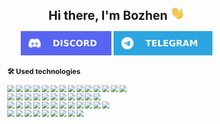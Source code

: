 <h1 align="center">Hi there, I'm Bozhen
  <img src="./assets/hi.gif" height="32" />
</h1>

<div align="center">
  <a href="https://discord.com/users/881101179566833675"><img src="./assets/social/discord.svg" /></a>
  <a href="https://t.me/bozheno"><img src="./assets/social/telegram.svg" /></a>
</div>

### 🛠 Used technologies

<!--
<a href="https://github.com/bzhn/github-readme-stats">
  <img height=200 align="center" src="https://github-readme-stats.vercel.app/api?username=bzhn&count_private=true&theme=tokyonight&showicons=true&show_icons=true&hide_border=false&count_private=true" />
</a>
<a href="https://github.com/Lokankara/convoychat">
  <img height=200 align="center" src="https://github-readme-stats.vercel.app/api/top-langs?username=bzhn&langs_count=5&theme=tokyonight&size_weight=1&count_weight=1&card_width=343" />
</a>
-->

<!-- [![Front-end](https://skillicons.dev/icons?i=react,angular,vue,js,ts,html,css,sass,vue,nodejs,figma,vscode,nextjs,astro,materialui)](https://skillicons.dev) -->

<div>
  <a href="https://react.dev/"><img src="https://skillicons.dev/icons?i=react"/></a>
  <a href="https://angular.dev/"><img src="https://skillicons.dev/icons?i=angular"/></a>
  <a href="https://vuejs.org/"><img src="https://skillicons.dev/icons?i=vue"/></a>
  <a href="https://developer.mozilla.org/en-US/docs/Web/JavaScript"><img src="https://skillicons.dev/icons?i=js"/></a>
  <a href="https://www.typescriptlang.org/docs/handbook/typescript-in-5-minutes.html"><img src="https://skillicons.dev/icons?i=ts"/></a>
  <a href="https://www.w3schools.com/html/"><img src="https://skillicons.dev/icons?i=html"/></a>
  <a href="https://www.w3schools.com/Css/"><img src="https://skillicons.dev/icons?i=css"/></a>
  <a href="https://sass-lang.com/guide/"><img src="https://skillicons.dev/icons?i=sass"/></a>
  <a href="https://nodejs.org/en"><img src="https://skillicons.dev/icons?i=nodejs"/></a>
  <a href="https://www.figma.com/"><img src="https://skillicons.dev/icons?i=figma"/></a>
  <a href="https://code.visualstudio.com/Download"><img src="https://skillicons.dev/icons?i=vscode"/></a>
  <a href="https://nextjs.org/docs"><img src="https://skillicons.dev/icons?i=nextjs"/></a>
  <a href="https://astro.build/"><img src="https://skillicons.dev/icons?i=astro"/></a>
  <a href="https://mui.com/"><img src="https://skillicons.dev/icons?i=materialui"/></a>
</div>

<!-- [![Back-end](https://skillicons.dev/icons?i=nestjs,nodejs,go,postgres,mysql,sqlite,graphql,mongodb,redis,prisma,postman)](https://skillicons.dev) -->

<div>
  <a href="https://nestjs.com/"><img src="https://skillicons.dev/icons?i=nestjs"/></a>
  <a href="https://nodejs.org/en"><img src="https://skillicons.dev/icons?i=nodejs"/></a>
  <a href="https://ru.wikipedia.org/wiki/Go"><img src="https://skillicons.dev/icons?i=go"/></a>
  <a href="https://hub.docker.com/_/postgres/"><img src="https://skillicons.dev/icons?i=postgres"/></a>
  <a href="https://hub.docker.com/_/mysql/"><img src="https://skillicons.dev/icons?i=mysql"/></a>
  <a href="https://www.google.com/search?hl=en&q=sqlite"><img src="https://skillicons.dev/icons?i=sqlite"/></a>
  <a href="https://graphql.org/"><img src="https://skillicons.dev/icons?i=graphql"/></a>
  <a href="https://www.google.com/search?hl=en&q=mongodb"><img src="https://skillicons.dev/icons?i=mongodb"/></a>
  <a href="https://redis.io/docs/latest/develop/"><img src="https://skillicons.dev/icons?i=redis"/></a>
  <a href="https://www.prisma.io/docs/getting-started"><img src="https://skillicons.dev/icons?i=prisma"/></a>
  <a href="https://www.postman.com/downloads/"><img src="https://skillicons.dev/icons?i=postman"/></a>
</div>

<!-- [![DevOps](https://skillicons.dev/icons?i=github,git,githubactions,gitlab,nginx,aws,docker,ubuntu,linux,bash,heroku,vercel)](https://skillicons.dev) -->

<div>
  <a href="https://github.com/"><img src="https://skillicons.dev/icons?i=github"/></a>
  <a href="https://www.w3schools.com/git/default.asp"><img src="https://skillicons.dev/icons?i=git"/></a>
  <a href="https://docs.github.com/en/actions"><img src="https://skillicons.dev/icons?i=githubactions"/></a>
  <a href="https://github.com/"><img src="https://skillicons.dev/icons?i=gitlab"/></a>
  <a href="https://github.com/PacktPublishing/NGINX-Cookbook"><img src="https://skillicons.dev/icons?i=nginx"/></a>
  <a href="https://aws.amazon.com/"><img src="https://skillicons.dev/icons?i=aws"/></a>
  <a href="https://www.docker.com/"><img src="https://skillicons.dev/icons?i=docker"/></a>
  <a href="https://ubuntu.com/download/desktop"><img src="https://skillicons.dev/icons?i=ubuntu"/></a>
  <a href="https://en.wikipedia.org/wiki/Linux"><img src="https://skillicons.dev/icons?i=linux"/></a>
  <a href="https://www.gnu.org/software/bash/manual/bash.html"><img src="https://skillicons.dev/icons?i=bash"/></a>
  <a href="https://www.heroku.com/"><img src="https://skillicons.dev/icons?i=heroku"/></a>
  <a href="https://vercel.com/"><img src="https://skillicons.dev/icons?i=vercel"/></a>
</div>

<!-- [![Other](https://skillicons.dev/icons?i=obsidian,ipfs,arduino,latex,md,cloudflare,regex,matlab,neovim)](https://skillicons.dev) -->

<div>
  <a href="https://obsidian.md/"><img src="https://skillicons.dev/icons?i=obsidian"/></a>
  <a href="https://www.youtube.com/watch?v=5Uj6uR3fp-U"><img src="https://skillicons.dev/icons?i=ipfs"/></a>
  <a href="https://www.arduino.cc/"><img src="https://skillicons.dev/icons?i=arduino"/></a>
  <a href="https://www.overleaf.com/learn"><img src="https://skillicons.dev/icons?i=latex"/></a>
  <a href="https://www.markdownguide.org/cheat-sheet/"><img src="https://skillicons.dev/icons?i=md"/></a>
  <a href="https://www.cloudflare.com/"><img src="https://skillicons.dev/icons?i=cloudflare"/></a>
  <a href="https://regex101.com/"><img src="https://skillicons.dev/icons?i=regex"/></a>
  <a href="https://www.mathworks.com/products/matlab.html"><img src="https://skillicons.dev/icons?i=matlab"/></a>
  <a href="https://vim.rtorr.com/"><img src="https://skillicons.dev/icons?i=neovim"/></a>
</div>
